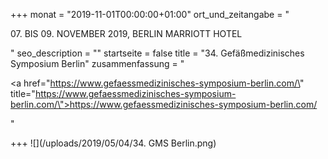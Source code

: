+++
monat = "2019-11-01T00:00:00+01:00"
ort_und_zeitangabe = "<p>07. BIS 09. NOVEMBER 2019, BERLIN MARRIOTT HOTEL</p>"
seo_description = ""
startseite = false
title = "34. Gefäßmedizinisches Symposium Berlin"
zusammenfassung = "<p><a href=\"https://www.gefaessmedizinisches-symposium-berlin.com/\" title=\"https://www.gefaessmedizinisches-symposium-berlin.com/\">https://www.gefaessmedizinisches-symposium-berlin.com/</a></p>"

+++
![](/uploads/2019/05/04/34. GMS Berlin.png)